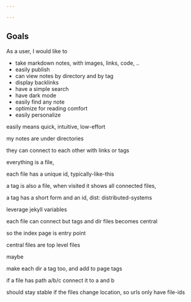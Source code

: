 ```yaml
---

---
```



## Goals 

As a user, I would like to

- take markdown notes, with images, links, code, ..
- easily publish 
- can view notes by directory and by tag 
- display backlinks 
- have a simple search 
- have dark mode 
- easily find any note 
- optimize for reading comfort 
- easily personalize 

easily means quick, intuitive, low-effort

my notes are under directories 

they can connect to each other with links or tags 

everything is a file, 

each file has a unique id, typically-like-this 

a tag is also a file, when visited it shows all connected files, 

a tag has a short form and an id, dist: distributed-systems

leverage jekyll variables 

each file can connect but tags and dir files becomes central 

so the index page is entry point 

central files are top level files 

maybe 

make each dir a tag too, and add to page tags 

if a file has path a/b/c connect it to a and b 

should stay stable if the files change location, so urls only have file-ids 


